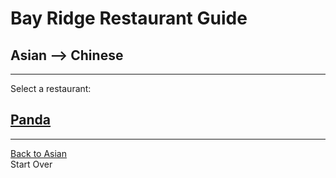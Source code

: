 # Bay Ridge Restaurant Guide
## Asian --> Chinese
---
Select a restaurant:
## [Panda](https://www.pandabrooklyn.com/)
---
[Back to Asian](asian.md)  
Start Over